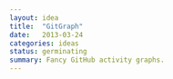 ```yaml
---
layout: idea
title:  "GitGraph"
date:   2013-03-24
categories: ideas
status: germinating
summary: Fancy GitHub activity graphs.
---
```

